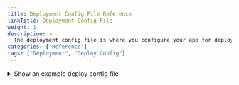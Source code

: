 ```yaml
---
title: Deployment Config File Reference
linkTitle: Deployment Config File
weight: 1
description: >
  The deployment config file is where you configure your app for deployment by Armory CD-as-a-Service. This config file includes application, deploymentConfig, targets, manifests, strategies, analysis, webhooks, and trafficManagement definitions.
categories: ["Reference"]
tags: ["Deployment", "Deploy Config"]
---
```


<details><summary>Show an example deploy config file</summary>
<br>
The following is a skeleton with all config options listed for each section. 

{{< readfile file="/includes/dep-file/deploy-example.yaml" code="true" lang="yaml" >}}
</details>









